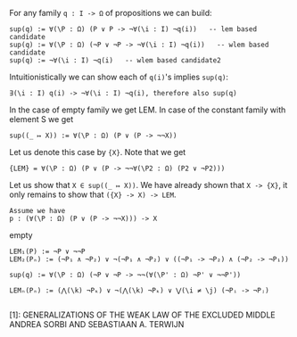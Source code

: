 

For any family `q : I -> Ω` of propositions we can build:
```
sup(q) := ∀(\P : Ω) (P ∨ P -> ¬∀(\i : I) ¬q(i))   -- lem based candidate
sup(q) := ∀(\P : Ω) (¬P ∨ ¬P -> ¬∀(\i : I) ¬q(i))   -- wlem based candidate
sup(q) := ¬∀(\i : I) ¬q(i)   -- wlem based candidate2

```

Intuitionistically we can show each of `q(i)`'s implies `sup(q)`:
```
∃(\i : I) q(i) -> ¬∀(\i : I) ¬q(i), therefore also sup(q)
```

In the case of empty family we get LEM. In case of the constant family with
element S we get
```
sup((_ ↦ X)) := ∀(\P : Ω) (P ∨ (P -> ¬¬X))
```

Let us denote this case by `{X}`. Note that we get
```
{LEM} = ∀(\P : Ω) (P ∨ (P -> ¬¬∀(\P2 : Ω) (P2 ∨ ¬P2)))
```

Let us show that `X ∈ sup((_ ↦ X))`. We have already shown that `X -> {X}`, it only
remains to show that `({X} -> X) -> LEM`.
```
Assume we have
p : (∀(\P : Ω) (P ∨ (P -> ¬¬X))) -> X
```

empty

```
LEM₁(P) := ¬P ∨ ¬¬P
LEM₂(Pₙ) := (¬P₁ ∧ ¬P₂) ∨ ¬(¬P₁ ∧ ¬P₂) ∨ ((¬P₁ -> ¬P₂) ∧ (¬P₂ -> ¬P₁))

sup(q) := ∀(\P : Ω) (¬P ∨ ¬P -> ¬¬(∀(\P' : Ω) ¬P' ∨ ¬¬P'))

LEMₙ(Pₙ) := (⋀(\k) ¬Pₖ) ∨ ¬(⋀(\k) ¬Pₖ) ∨ ⋁(\i ≠ \j) (¬Pᵢ -> ¬Pⱼ)


```

[1]: GENERALIZATIONS OF THE WEAK LAW OF THE EXCLUDED MIDDLE ANDREA SORBI AND SEBASTIAAN A. TERWIJN
